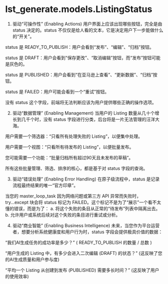 # lst_generate.models.ListingStatus
1. 驱动“可操作性” (Enabling Actions)
用户界面上应该出现哪些按钮，完全是由 status 决定的。status 不仅仅是给人看的文本，它是决定用户下一步能做什么的“开关”。

status 是 READY_TO_PUBLISH：用户会看到“发布”、“编辑”、“归档”按钮。

status 是 DRAFT：用户会看到“保存更改”、“取消编辑”按钮，而“发布”按钮可能是灰色的。

status 是 PUBLISHED：用户会看到“在亚马逊上查看”、“更新数据”、“归档”按钮。

status 是 FAILED：用户可能会看到一个“重试”按钮。

没有 status 这个字段，前端将无法判断应该为用户提供哪些正确的操作选项。

2. 驱动“数据管理” (Enabling Management)
当用户的 Listing 数量从几十个增长到几千个时，没有 status 字段进行分类，后台将是一片无法管理的汪洋大海。

用户需要一个筛选器：“只看所有处理失败的 Listing”，以便集中处理。

用户需要一个视图：“只看所有待发布的 Listing”，以便批量发布。

您可能需要一个功能：“批量归档所有超过90天且未发布的草稿”。

所有这些批量管理、筛选、排序的核心，都是基于对 status 字段的查询。

3. 驱动“错误处理” (Enabling Error Handling)
在原子级流程中，status 是记录流程最终结果的唯一“官方印章”。

当您的 master_loop_task 因为网络问题或第三方 API 异常而失败时，try...except 块会将 status 标记为 FAILED。这个标记不是为了“展示”一个看不太懂的错误，而是为了：
a. 将这个失败的条目从正常的“待发布”列表中隔离出去。
b. 允许用户或系统后续对这个失败的条目进行重试或分析。

4. 驱动“商业智能” (Enabling Business Intelligence)
未来，当您作为平台运营者，想要分析系统健康度和用户行为时，status 字段会提供极具价值的数据：

“我们AI生成任务的成功率是多少？” ( READY_TO_PUBLISH 的数量 / 总数 )

“用户生成的 Listing 中，有多少会进入二次编辑 (DRAFT) 的状态？” (这反映了您的AI生成质量和用户参与度)

“平均一个 Listing 从创建到发布 (PUBLISHED) 需要多长时间？” (这反映了用户的使用效率)

